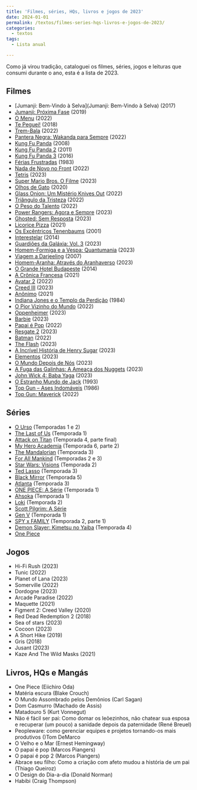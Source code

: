 ```yaml
---
title: 'Filmes, séries, HQs, livros e jogos de 2023'
date: 2024-01-01
permalink: /textos/filmes-series-hqs-livros-e-jogos-de-2023/
categories:
  - textos
tags:
  - Lista anual

---
```


Como já virou tradição, cataloguei os filmes, séries, jogos e leituras que consumi durante o ano, esta é a lista de 2023.

Filmes
------

*   [Jumanji: Bem-Vindo à Selva](Jumanji: Bem-Vindo à Selva) (2017)
*   [Jumanji: Próxima Fase](https://www.themoviedb.org/movie/512200) (2019)
*   [](https://www.themoviedb.org/movie/593643)[O Menu](https://www.themoviedb.org/movie/593643) (2022)
*   [Te Peguei!](https://www.themoviedb.org/movie/455980) (2018)
*   [](https://www.themoviedb.org/movie/718930)[Trem-Bala](https://www.themoviedb.org/movie/718930) (2022)
*   [](https://www.themoviedb.org/movie/505642)[Pantera Negra: Wakanda para Sempre](https://www.themoviedb.org/movie/505642) (2022)
*   [](https://www.themoviedb.org/movie/9502)[Kung Fu Panda](https://www.themoviedb.org/movie/9502) (2008)
*   [Kung Fu Panda 2](https://www.themoviedb.org/movie/49444) (2011)
*   [](https://www.themoviedb.org/movie/140300)[Kung Fu Panda 3](https://www.themoviedb.org/movie/140300) (2016)
*   [Férias Frustradas](https://www.themoviedb.org/movie/11153) (1983)
*   [](https://www.themoviedb.org/movie/49046)[Nada de Novo no Front](https://www.themoviedb.org/movie/49046) (2022)
*   [](https://www.themoviedb.org/movie/726759)[Tetris](https://www.themoviedb.org/movie/726759) (2023)
*   [](https://www.themoviedb.org/movie/502356)[Super Mario Bros. O Filme](https://www.themoviedb.org/movie/502356) (2023)
*   [](https://www.themoviedb.org/movie/667520)[Olhos de Gato](https://www.themoviedb.org/movie/667520) (2020)
*   [](https://www.themoviedb.org/movie/661374)[Glass Onion: Um Mistério Knives Out](https://www.themoviedb.org/movie/661374) (2022)
*   [](https://www.themoviedb.org/movie/497828)[Triângulo da Tristeza](https://www.themoviedb.org/movie/497828) (2022)
*   [](https://www.themoviedb.org/movie/648579)[O Peso do Talento](https://www.themoviedb.org/movie/648579) (2022)
*   [](https://www.themoviedb.org/movie/1068141)[Power Rangers: Agora e Sempre](https://www.themoviedb.org/movie/1068141) (2023)
*   [](https://www.themoviedb.org/movie/868759)[Ghosted: Sem Resposta](https://www.themoviedb.org/movie/868759) (2023)
*   [](https://www.themoviedb.org/movie/718032)[Licorice Pizza](https://www.themoviedb.org/movie/718032) (2021)
*   [](https://www.themoviedb.org/movie/9428)[Os Excêntricos Tenenbaums](https://www.themoviedb.org/movie/9428) (2001)
*   [](https://www.themoviedb.org/movie/157336)[Interestelar](https://www.themoviedb.org/movie/157336) (2014)
*   [](https://www.themoviedb.org/movie/447365)[Guardiões da Galáxia: Vol. 3](https://www.themoviedb.org/movie/447365) (2023)
*   [](https://www.themoviedb.org/movie/640146)[Homem-Formiga e a Vespa: Quantumania](https://www.themoviedb.org/movie/640146) (2023)
*   [](https://www.themoviedb.org/movie/4538)[Viagem a Darjeeling](https://www.themoviedb.org/movie/4538) (2007)
*   [](https://www.themoviedb.org/movie/569094)[Homem-Aranha: Através do Aranhaverso](https://www.themoviedb.org/movie/569094) (2023)
*   [](https://www.themoviedb.org/movie/120467)[O Grande Hotel Budapeste](https://www.themoviedb.org/movie/120467) (2014)
*   [](https://www.themoviedb.org/movie/542178)[A Crônica Francesa](https://www.themoviedb.org/movie/542178) (2021)
*   [](https://www.themoviedb.org/movie/1059673)[Avatar 2](https://www.themoviedb.org/movie/1059673) (2022)
*   [](https://www.themoviedb.org/movie/677179)[Creed III](https://www.themoviedb.org/movie/677179) (2023)
*   [](https://www.themoviedb.org/movie/615457)[Anônimo](https://www.themoviedb.org/movie/615457) (2021)
*   [](https://www.themoviedb.org/movie/87)[](https://www.themoviedb.org/movie/87)[Indiana Jones e o Templo da Perdição](https://www.themoviedb.org/movie/87) (1984)
*   [](https://www.themoviedb.org/movie/937278)[O Pior Vizinho do Mundo](https://www.themoviedb.org/movie/937278) (2022)
*   [](https://www.themoviedb.org/movie/872585)[Oppenheimer](https://www.themoviedb.org/movie/872585) (2023)
*   [](https://www.themoviedb.org/movie/346698)[Barbie](https://www.themoviedb.org/movie/346698) (2023)
*   [](https://www.themoviedb.org/movie/951538)[Papai é Pop](https://www.themoviedb.org/movie/951538) (2022)
*   [](https://www.themoviedb.org/movie/697843)[Resgate 2](https://www.themoviedb.org/movie/697843) (2023)
*   [](https://www.themoviedb.org/movie/414906)[Batman](https://www.themoviedb.org/movie/414906) (2022)
*   [](https://www.themoviedb.org/movie/298618)[](https://www.themoviedb.org/movie/298618)[The Flash](https://www.themoviedb.org/movie/298618) (2023)
*   [A Incrível História de Henry Sugar](https://www.themoviedb.org/movie/923939) (2023)
*   [](https://www.themoviedb.org/movie/976573)[Elementos](https://www.themoviedb.org/movie/976573) (2023)
*   [](https://www.themoviedb.org/movie/726209)[O Mundo Depois de Nós](https://www.themoviedb.org/movie/726209) (2023)
*   [](https://www.themoviedb.org/movie/520758)[A Fuga das Galinhas: A Ameaça dos Nuggets](https://www.themoviedb.org/movie/520758) (2023)
*   [](https://www.themoviedb.org/movie/603692)[John Wick 4: Baba Yaga](https://www.themoviedb.org/movie/603692) (2023)
*   [](https://www.themoviedb.org/movie/9479)[O Estranho Mundo de Jack](https://www.themoviedb.org/movie/9479) (1993)
*   [](https://www.themoviedb.org/movie/744)[Top Gun – Ases Indomáveis](https://www.themoviedb.org/movie/744) (1986)
*   [](https://www.themoviedb.org/movie/361743)[Top Gun: Maverick](https://www.themoviedb.org/movie/361743) (2022)

Séries
------

*   [](https://www.themoviedb.org/tv/136315)[O Urso](https://www.themoviedb.org/tv/136315) (Temporadas 1 e 2)
*   [](https://www.themoviedb.org/tv/100088)[The Last of Us](https://www.themoviedb.org/tv/100088) (Temporada 1)
*   [](https://www.themoviedb.org/tv/1429)[Attack on Titan](https://www.themoviedb.org/tv/1429) (Temporada 4, parte final)
*   [](https://www.themoviedb.org/tv/65930)[My Hero Academia](https://www.themoviedb.org/tv/65930) (Temporada 6, parte 2)
*   [](https://www.themoviedb.org/tv/82856)[The Mandalorian](https://www.themoviedb.org/tv/82856) (Temporada 3)
*   [For All Mankind](https://www.themoviedb.org/tv/87917) (Temporadas 2 e 3)
*   [](https://www.themoviedb.org/tv/114478)[Star Wars: Visions](https://www.themoviedb.org/tv/114478) (Temporada 2)
*   [](https://www.themoviedb.org/tv/97546)[Ted Lasso](https://www.themoviedb.org/tv/97546) (Temporada 3)
*   [](https://www.themoviedb.org/tv/42009)[Black Mirror](https://www.themoviedb.org/tv/42009) (Temporada 5)
*   [](https://www.themoviedb.org/tv/65495)[Atlanta](https://www.themoviedb.org/tv/65495) (Temporada 3)
*   [](https://www.themoviedb.org/tv/111110)[ONE PIECE: A Série](https://www.themoviedb.org/tv/111110) (Temporada 1)
*   [](https://www.themoviedb.org/tv/114461)[Ahsoka](https://www.themoviedb.org/tv/114461) (Temporada 1)
*   [](https://www.themoviedb.org/tv/84958)[Loki](https://www.themoviedb.org/tv/84958) (Temporada 2)
*   [](https://www.themoviedb.org/tv/155292)[Scott Pilgrim: A Série](https://www.themoviedb.org/tv/155292)
*   [](https://www.themoviedb.org/tv/205715)[Gen V](https://www.themoviedb.org/tv/205715) (Temporada 1)
*   [](https://www.themoviedb.org/tv/120089)[SPY x FAMILY](https://www.themoviedb.org/tv/120089) (Temporada 2, parte 1)
*   [](https://www.themoviedb.org/tv/85937)[Demon Slayer: Kimetsu no Yaiba](https://www.themoviedb.org/tv/85937) (Temporada 4)
*   [](https://www.themoviedb.org/tv/37854)[One Piece](https://www.themoviedb.org/tv/37854)

Jogos
-----

*   Hi-Fi Rush (2023)
*   Tunic (2022)
*   Planet of Lana (2023)
*   Somerville (2022)
*   Dordogne (2023)
*   Arcade Paradise (2022)
*   Maquette (2021)
*   Figment 2: Creed Valley (2020)
*   Red Dead Redemption 2 (2018)
*   Sea of stars (2023)
*   Cocoon (2023)
*   A Short Hike (2019)
*   Gris (2018)
*   Jusant (2023)
*   Kaze And The Wild Masks (2021)

Livros, HQs e Mangás
--------------------

*   One Piece (Eiichiro Oda)
*   Matéria escura (Blake Crouch)
*   O Mundo Assombrado pelos Demônios (Carl Sagan)
*   Dom Casmurro (Machado de Assis)
*   Matadouro 5 (Kurt Vonnegut)
*   Não é fácil ser pai: Como domar os leõezinhos, não chatear sua esposa e recuperar (um pouco) a sanidade depois da paternidade (René Breuel)
*   Peopleware: como gerenciar equipes e projetos tornando-os mais produtivos ()Tom DeMarco
*   O Velho e o Mar (Ernest Hemingway)
*   O papai é pop (Marcos Piangers)
*   O papai é pop 2 (Marcos Piangers)
*   Abrace seu filho: Como a criação com afeto mudou a história de um pai (Thiago Queiroz)
*   O Design do Dia-a-dia (Donald Norman)
*   Habibi (Craig Thompson)